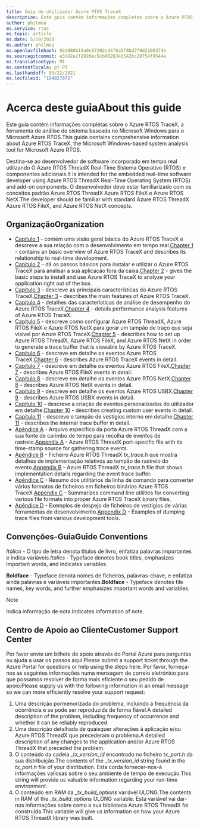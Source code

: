 ```yaml
---
title: Guia de utilizador Azure RTOS TraceX
description: Este guia contém informações completas sobre o Azure RTOS TraceX, a ferramenta de análise de sistema baseada no Microsoft.
author: philmea
ms.service: rtos
ms.topic: article
ms.date: 5/19/2020
ms.author: philmea
ms.openlocfilehash: 92d886b19a0c67292cd4f6a5f8bd7f9d3106374b
ms.sourcegitcommit: e3d42e1f2920ec9cb002634b542bc20754f9544e
ms.translationtype: MT
ms.contentlocale: pt-PT
ms.lasthandoff: 03/22/2021
ms.locfileid: "104827871"
---
```

# <a name="about-this-guide"></a><span data-ttu-id="f92d6-103">Acerca deste guia</span><span class="sxs-lookup"><span data-stu-id="f92d6-103">About this guide</span></span>

<span data-ttu-id="f92d6-104">Este guia contém informações completas sobre o Azure RTOS TraceX, a ferramenta de análise de sistema baseada no Microsoft Windows para o Microsoft Azure RTOS.</span><span class="sxs-lookup"><span data-stu-id="f92d6-104">This guide contains comprehensive information about Azure RTOS TraceX, the Microsoft Windows-based system analysis tool for Microsoft Azure RTOS.</span></span>

<span data-ttu-id="f92d6-105">Destina-se ao desenvolvedor de software incorporado em tempo real utilizando O Azure RTOS ThreadX Real-Time Sistema Operativo (RTOS) e componentes adicionais.</span><span class="sxs-lookup"><span data-stu-id="f92d6-105">It is intended for the embedded real-time software developer using Azure RTOS ThreadX Real-Time Operating System (RTOS) and add-on components.</span></span> <span data-ttu-id="f92d6-106">O desenvolvedor deve estar familiarizado com os conceitos padrão Azure RTOS ThreadX Azure RTOS FileX e Azure RTOS NetX.</span><span class="sxs-lookup"><span data-stu-id="f92d6-106">The developer should be familiar with standard Azure RTOS ThreadX Azure RTOS FileX, and Azure RTOS NetX concepts.</span></span>

## <a name="organization"></a><span data-ttu-id="f92d6-107">Organização</span><span class="sxs-lookup"><span data-stu-id="f92d6-107">Organization</span></span>

- <span data-ttu-id="f92d6-108">[Capítulo 1](chapter1.md) - contém uma visão geral básica do Azure RTOS TraceX e descreve a sua relação com o desenvolvimento em tempo real.</span><span class="sxs-lookup"><span data-stu-id="f92d6-108">[Chapter 1](chapter1.md) - contains an basic overview of Azure RTOS TraceX and describes its relationship to real-time development.</span></span>
- <span data-ttu-id="f92d6-109">[Capítulo 2](chapter2.md) - dá os passos básicos para instalar e utilizar o Azure RTOS TraceX para analisar a sua aplicação fora da caixa.</span><span class="sxs-lookup"><span data-stu-id="f92d6-109">[Chapter 2](chapter2.md) - gives the basic steps to install and use Azure RTOS TraceX to analyze your application right out of the box.</span></span>
- <span data-ttu-id="f92d6-110">[Capítulo 3](chapter3.md) - descreve as principais características do Azure RTOS TraceX.</span><span class="sxs-lookup"><span data-stu-id="f92d6-110">[Chapter 3](chapter3.md) - describes the main features of Azure RTOS TraceX.</span></span>
- <span data-ttu-id="f92d6-111">[Capítulo 4](chapter4.md) - detalhes das características de análise de desempenho do Azure RTOS TraceX.</span><span class="sxs-lookup"><span data-stu-id="f92d6-111">[Chapter 4](chapter4.md) - details performance analysis features of Azure RTOS TraceX.</span></span>
- <span data-ttu-id="f92d6-112">[Capítulo 5](chapter5.md) - descreve como configurar Azure RTOS ThreadX, Azure RTOS FileX e Azure RTOS NetX para gerar um tampão de traço que seja visível por Azure RTOS TraceX.</span><span class="sxs-lookup"><span data-stu-id="f92d6-112">[Chapter 5](chapter5.md) - describes how to set up Azure RTOS ThreadX, Azure RTOS FileX, and Azure RTOS NetX in order to generate a trace buffer that is viewable by Azure RTOS TraceX.</span></span>
- <span data-ttu-id="f92d6-113">[Capítulo 6](chapter6.md) - descreve em detalhe os eventos Azure RTOS TraceX.</span><span class="sxs-lookup"><span data-stu-id="f92d6-113">[Chapter 6](chapter6.md) - describes Azure RTOS TraceX events in detail.</span></span>
- <span data-ttu-id="f92d6-114">[Capítulo 7](chapter7.md) - descreve em detalhe os eventos Azure RTOS FileX.</span><span class="sxs-lookup"><span data-stu-id="f92d6-114">[Chapter 7](chapter7.md) - describes Azure RTOS FileX events in detail.</span></span>
- <span data-ttu-id="f92d6-115">[Capítulo 8](chapter8.md) - descreve em detalhe os eventos Azure RTOS NetX.</span><span class="sxs-lookup"><span data-stu-id="f92d6-115">[Chapter 8](chapter8.md) - describes Azure RTOS NetX events in detail.</span></span>
- <span data-ttu-id="f92d6-116">[Capítulo 9](chapter9.md) - descreve em detalhe os eventos Azure RTOS USBX.</span><span class="sxs-lookup"><span data-stu-id="f92d6-116">[Chapter 9](chapter9.md) - describes Azure RTOS USBX events in detail.</span></span>
- <span data-ttu-id="f92d6-117">[Capítulo 10](chapter10.md) - descreve a criação de eventos personalizados do utilizador em detalhe.</span><span class="sxs-lookup"><span data-stu-id="f92d6-117">[Chapter 10](chapter10.md) - describes creating custom user events in detail.</span></span>
- <span data-ttu-id="f92d6-118">[Capítulo 11](chapter11.md) - descreve o tampão de vestígios interno em detalhe.</span><span class="sxs-lookup"><span data-stu-id="f92d6-118">[Chapter 11](chapter11.md) - describes the internal trace buffer in detail.</span></span>
- <span data-ttu-id="f92d6-119">[Apêndice A](appendix-a.md) - Arquivo específico da porta Azure RTOS ThreadX com a sua fonte de carimbo de tempo para recolha de eventos de rastreio.</span><span class="sxs-lookup"><span data-stu-id="f92d6-119">[Appendix A](appendix-a.md) - Azure RTOS ThreadX port-specific file with its time-stamp source for gathering trace events.</span></span>
- <span data-ttu-id="f92d6-120">[Apêndice B](appendix-b.md) - Ficheiro Azure RTOS ThreadX *tx_trace.h* que mostra detalhes de implementação relativos ao tampão de rastreio do evento.</span><span class="sxs-lookup"><span data-stu-id="f92d6-120">[Appendix B](appendix-b.md) - Azure RTOS ThreadX *tx_trace.h* file that shows implementation details regarding the event trace buffer.</span></span>
- <span data-ttu-id="f92d6-121">[Apêndice C](appendix-c.md) - Resumo dos utilitários da linha de comando para converter vários formatos de ficheiros em ficheiros binários Azure RTOS TraceX.</span><span class="sxs-lookup"><span data-stu-id="f92d6-121">[Appendix C](appendix-c.md) - Summarizes command line utilities for converting various file formats into proper Azure RTOS TraceX binary files.</span></span>
- <span data-ttu-id="f92d6-122">[Apêndice D](appendix-d.md) - Exemplos de despejo de ficheiros de vestígios de várias ferramentas de desenvolvimento.</span><span class="sxs-lookup"><span data-stu-id="f92d6-122">[Appendix D](appendix-d.md) - Examples of dumping trace files from various development tools.</span></span>

## <a name="guide-conventions"></a><span data-ttu-id="f92d6-123">Convenções-Guia</span><span class="sxs-lookup"><span data-stu-id="f92d6-123">Guide Conventions</span></span>

<span data-ttu-id="f92d6-124">*Itálico* - O tipo de letra denota títulos de livro, enfatiza palavras importantes e indica variáveis.</span><span class="sxs-lookup"><span data-stu-id="f92d6-124">*Italics* - Typeface denotes book titles, emphasizes important words, and indicates variables.</span></span>

<span data-ttu-id="f92d6-125">**Boldface** - Typeface denota nomes de ficheiros, palavras-chave, e enfatiza ainda palavras e variáveis importantes.</span><span class="sxs-lookup"><span data-stu-id="f92d6-125">**Boldface** - Typeface denotes file names, key words, and further emphasizes important words and variables.</span></span>

> [!NOTE]
> <span data-ttu-id="f92d6-126">Indica informação de nota.</span><span class="sxs-lookup"><span data-stu-id="f92d6-126">Indicates information of note.</span></span>

## <a name="customer-support-center"></a><span data-ttu-id="f92d6-127">Centro de Apoio ao Cliente</span><span class="sxs-lookup"><span data-stu-id="f92d6-127">Customer Support Center</span></span>

<span data-ttu-id="f92d6-128">Por favor envie um bilhete de apoio através do Portal Azure para perguntas ou ajuda a usar os passos aqui.</span><span class="sxs-lookup"><span data-stu-id="f92d6-128">Please submit a support ticket through the Azure Portal for questions or help using the steps here.</span></span> <span data-ttu-id="f92d6-129">Por favor, forneça-nos as seguintes informações numa mensagem de correio eletrónico para que possamos resolver de forma mais eficiente o seu pedido de apoio:</span><span class="sxs-lookup"><span data-stu-id="f92d6-129">Please supply us with the following information in an email message so we can more efficiently resolve your support request:</span></span>

1. <span data-ttu-id="f92d6-130">Uma descrição pormenorizada do problema, incluindo a frequência da ocorrência e se pode ser reproduzida de forma fiável.</span><span class="sxs-lookup"><span data-stu-id="f92d6-130">A detailed description of the problem, including frequency of occurrence and whether it can be reliably reproduced.</span></span>
2. <span data-ttu-id="f92d6-131">Uma descrição detalhada de quaisquer alterações à aplicação e/ou Azure RTOS ThreadX que precederam o problema.</span><span class="sxs-lookup"><span data-stu-id="f92d6-131">A detailed description of any changes to the application and/or Azure RTOS ThreadX that preceded the problem.</span></span>
3. <span data-ttu-id="f92d6-132">O conteúdo da cadeia *_tx_version_id* encontrado no ficheiro *tx_port.h* da sua distribuição.</span><span class="sxs-lookup"><span data-stu-id="f92d6-132">The contents of the *_tx_version_id* string found in the *tx_port.h* file of your distribution.</span></span> <span data-ttu-id="f92d6-133">Esta corda fornecer-nos-á informações valiosas sobre o seu ambiente de tempo de execução.</span><span class="sxs-lookup"><span data-stu-id="f92d6-133">This string will provide us valuable information regarding your run-time environment.</span></span>
4. <span data-ttu-id="f92d6-134">O conteúdo em RAM da *_tx_build_options* variável ULONG.</span><span class="sxs-lookup"><span data-stu-id="f92d6-134">The contents in RAM of the *_tx_build_options* ULONG variable.</span></span> <span data-ttu-id="f92d6-135">Esta variável vai dar-nos informações sobre como a sua biblioteca Azure RTOS ThreadX foi construída.</span><span class="sxs-lookup"><span data-stu-id="f92d6-135">This variable will give us information on how your Azure RTOS ThreadX library was built.</span></span>
